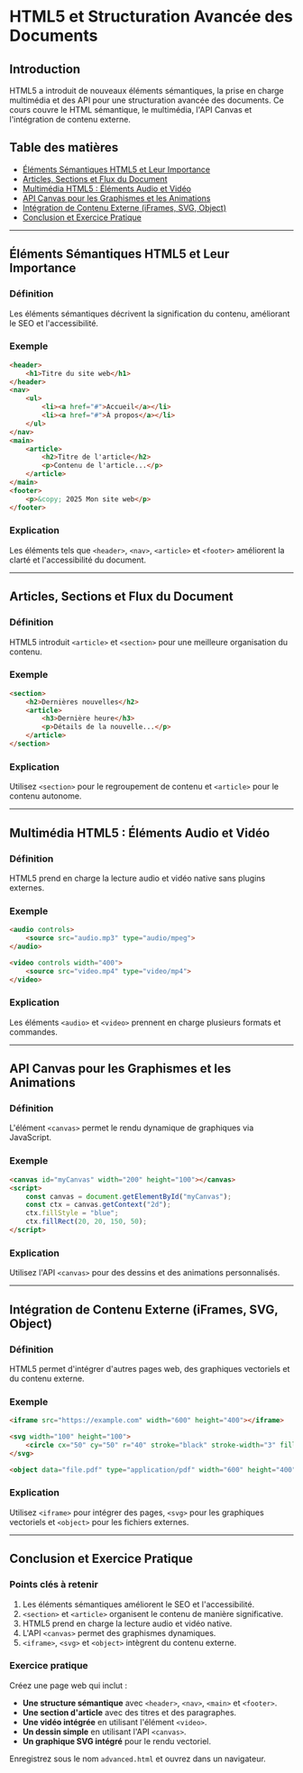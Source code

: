 
# **HTML5 et Structuration Avancée des Documents**

## Introduction
HTML5 a introduit de nouveaux éléments sémantiques, la prise en charge multimédia et des API pour une structuration avancée des documents. Ce cours couvre le HTML sémantique, le multimédia, l'API Canvas et l'intégration de contenu externe.

## Table des matières
- [Éléments Sémantiques HTML5 et Leur Importance](#éléments-sémantiques-html5-et-leur-importance)
- [Articles, Sections et Flux du Document](#articles-sections-et-flux-du-document)
- [Multimédia HTML5 : Éléments Audio et Vidéo](#multimédia-html5-éléments-audio-et-vidéo)
- [API Canvas pour les Graphismes et les Animations](#api-canvas-pour-les-graphismes-et-les-animations)
- [Intégration de Contenu Externe (iFrames, SVG, Object)](#intégration-de-contenu-externe-iframes-svg-object)
- [Conclusion et Exercice Pratique](#conclusion-et-exercice-pratique)

---

## **Éléments Sémantiques HTML5 et Leur Importance**
### Définition
Les éléments sémantiques décrivent la signification du contenu, améliorant le SEO et l'accessibilité.

### Exemple
```html
<header>
    <h1>Titre du site web</h1>
</header>
<nav>
    <ul>
        <li><a href="#">Accueil</a></li>
        <li><a href="#">À propos</a></li>
    </ul>
</nav>
<main>
    <article>
        <h2>Titre de l'article</h2>
        <p>Contenu de l'article...</p>
    </article>
</main>
<footer>
    <p>&copy; 2025 Mon site web</p>
</footer>
```
### Explication
Les éléments tels que `<header>`, `<nav>`, `<article>` et `<footer>` améliorent la clarté et l'accessibilité du document.

---

## **Articles, Sections et Flux du Document**
### Définition
HTML5 introduit `<article>` et `<section>` pour une meilleure organisation du contenu.

### Exemple
```html
<section>
    <h2>Dernières nouvelles</h2>
    <article>
        <h3>Dernière heure</h3>
        <p>Détails de la nouvelle...</p>
    </article>
</section>
```
### Explication
Utilisez `<section>` pour le regroupement de contenu et `<article>` pour le contenu autonome.

---

## **Multimédia HTML5 : Éléments Audio et Vidéo**
### Définition
HTML5 prend en charge la lecture audio et vidéo native sans plugins externes.

### Exemple
```html
<audio controls>
    <source src="audio.mp3" type="audio/mpeg">
</audio>

<video controls width="400">
    <source src="video.mp4" type="video/mp4">
</video>
```
### Explication
Les éléments `<audio>` et `<video>` prennent en charge plusieurs formats et commandes.

---

## **API Canvas pour les Graphismes et les Animations**
### Définition
L'élément `<canvas>` permet le rendu dynamique de graphiques via JavaScript.

### Exemple
```html
<canvas id="myCanvas" width="200" height="100"></canvas>
<script>
    const canvas = document.getElementById("myCanvas");
    const ctx = canvas.getContext("2d");
    ctx.fillStyle = "blue";
    ctx.fillRect(20, 20, 150, 50);
</script>
```
### Explication
Utilisez l'API `<canvas>` pour des dessins et des animations personnalisés.

---

## **Intégration de Contenu Externe (iFrames, SVG, Object)**
### Définition
HTML5 permet d'intégrer d'autres pages web, des graphiques vectoriels et du contenu externe.

### Exemple
```html
<iframe src="https://example.com" width="600" height="400"></iframe>

<svg width="100" height="100">
    <circle cx="50" cy="50" r="40" stroke="black" stroke-width="3" fill="red" />
</svg>

<object data="file.pdf" type="application/pdf" width="600" height="400"></object>
```
### Explication
Utilisez `<iframe>` pour intégrer des pages, `<svg>` pour les graphiques vectoriels et `<object>` pour les fichiers externes.

---

## **Conclusion et Exercice Pratique**

### **Points clés à retenir**
1. Les éléments sémantiques améliorent le SEO et l'accessibilité.
2. `<section>` et `<article>` organisent le contenu de manière significative.
3. HTML5 prend en charge la lecture audio et vidéo native.
4. L'API `<canvas>` permet des graphismes dynamiques.
5. `<iframe>`, `<svg>` et `<object>` intègrent du contenu externe.

### **Exercice pratique**
Créez une page web qui inclut :
- **Une structure sémantique** avec `<header>`, `<nav>`, `<main>` et `<footer>`.
- **Une section d'article** avec des titres et des paragraphes.
- **Une vidéo intégrée** en utilisant l'élément `<video>`.
- **Un dessin simple** en utilisant l'API `<canvas>`.
- **Un graphique SVG intégré** pour le rendu vectoriel.

Enregistrez sous le nom `advanced.html` et ouvrez dans un navigateur.
